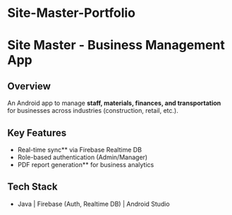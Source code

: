 # Site-Master-Portfolio

# Site Master - Business Management App  


## Overview  
An Android app to manage **staff, materials, finances, and transportation** for businesses across industries (construction, retail, etc.).  

## Key Features  
- Real-time sync** via Firebase Realtime DB  
- Role-based authentication (Admin/Manager)  
- PDF report generation** for business analytics  

## Tech Stack  
- Java | Firebase (Auth, Realtime DB) | Android Studio  
